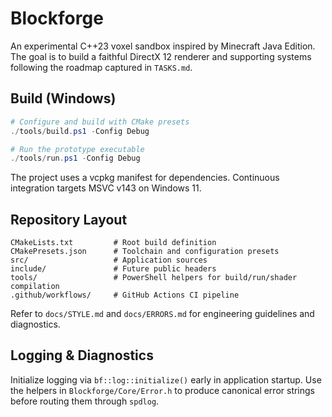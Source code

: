 # Blockforge

An experimental C++23 voxel sandbox inspired by Minecraft Java Edition. The goal is to build a faithful DirectX 12 renderer and supporting systems following the roadmap captured in `TASKS.md`.

## Build (Windows)

```powershell
# Configure and build with CMake presets
./tools/build.ps1 -Config Debug

# Run the prototype executable
./tools/run.ps1 -Config Debug
```

The project uses a vcpkg manifest for dependencies. Continuous integration targets MSVC v143 on Windows 11.

## Repository Layout

```
CMakeLists.txt         # Root build definition
CMakePresets.json      # Toolchain and configuration presets
src/                   # Application sources
include/               # Future public headers
tools/                 # PowerShell helpers for build/run/shader compilation
.github/workflows/     # GitHub Actions CI pipeline
```

Refer to `docs/STYLE.md` and `docs/ERRORS.md` for engineering guidelines and diagnostics.

## Logging & Diagnostics

Initialize logging via `bf::log::initialize()` early in application startup. Use the helpers in `Blockforge/Core/Error.h` to
produce canonical error strings before routing them through `spdlog`.
